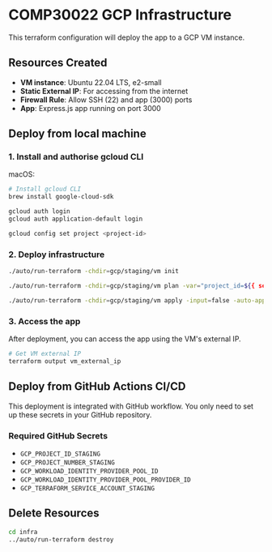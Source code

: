 # COMP30022 GCP Infrastructure

This terraform configuration will deploy the app to a GCP VM instance.

## Resources Created

- **VM instance**: Ubuntu 22.04 LTS, e2-small
- **Static External IP**: For accessing from the internet
- **Firewall Rule**: Allow SSH (22) and app (3000) ports
- **App**: Express.js app running on port 3000

## Deploy from local machine

### 1. Install and authorise gcloud CLI

macOS:
```bash
# Install gcloud CLI
brew install google-cloud-sdk

gcloud auth login
gcloud auth application-default login

gcloud config set project <project-id>
```

### 2. Deploy infrastructure

```bash
./auto/run-terraform -chdir=gcp/staging/vm init

./auto/run-terraform -chdir=gcp/staging/vm plan -var="project_id=${{ secrets.GCP_PROJECT_ID_STAGING }}" -input=false -out=terraform.plan

./auto/run-terraform -chdir=gcp/staging/vm apply -input=false -auto-approve terraform.plan
```

### 3. Access the app

After deployment, you can access the app using the VM's external IP.

```bash
# Get VM external IP
terraform output vm_external_ip
```

## Deploy from GitHub Actions CI/CD

This deployment is integrated with GitHub workflow. You only need to set up these secrets in your GitHub repository.

### Required GitHub Secrets

- `GCP_PROJECT_ID_STAGING`
- `GCP_PROJECT_NUMBER_STAGING`
- `GCP_WORKLOAD_IDENTITY_PROVIDER_POOL_ID`
- `GCP_WORKLOAD_IDENTITY_PROVIDER_POOL_PROVIDER_ID`
- `GCP_TERRAFORM_SERVICE_ACCOUNT_STAGING`

## Delete Resources

```bash
cd infra
../auto/run-terraform destroy
```
